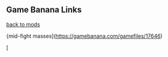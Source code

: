## Game Banana Links

[back to mods](https://xentidoe.github.io/FNF-Mod-Menu/)

{mid-fight masses](https://gamebanana.com/gamefiles/17646)

[
